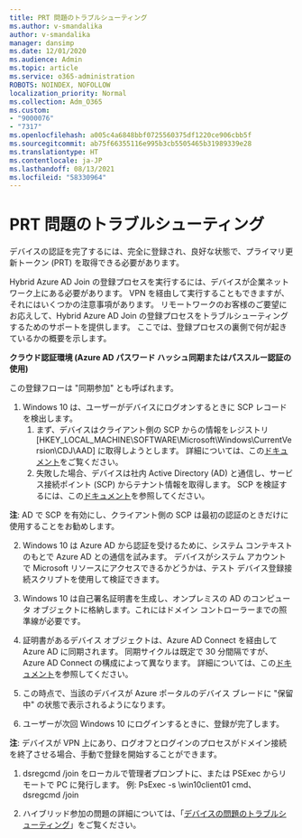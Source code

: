 ```yaml
---
title: PRT 問題のトラブルシューティング
ms.author: v-smandalika
author: v-smandalika
manager: dansimp
ms.date: 12/01/2020
ms.audience: Admin
ms.topic: article
ms.service: o365-administration
ROBOTS: NOINDEX, NOFOLLOW
localization_priority: Normal
ms.collection: Adm_O365
ms.custom:
- "9000076"
- "7317"
ms.openlocfilehash: a005c4a6848bbf0725560375df1220ce906cbb5f
ms.sourcegitcommit: ab75f66355116e995b3cb5505465b31989339e28
ms.translationtype: HT
ms.contentlocale: ja-JP
ms.lasthandoff: 08/13/2021
ms.locfileid: "58330964"
---
```

# <a name="troubleshoot-prt-issue"></a>PRT 問題のトラブルシューティング

デバイスの認証を完了するには、完全に登録され、良好な状態で、プライマリ更新トークン (PRT) を取得できる必要があります。

Hybrid Azure AD Join の登録プロセスを実行するには、デバイスが企業ネットワーク上にある必要があります。 VPN を経由して実行することもできますが、それにはいくつかの注意事項があります。 リモートワークのお客様のご要望にお応えして、Hybrid Azure AD Join の登録プロセスをトラブルシューティングするためのサポートを提供します。 ここでは、登録プロセスの裏側で何が起きているかの概要を示します。

**クラウド認証環境 (Azure AD パスワード ハッシュ同期またはパススルー認証の使用)**

この登録フローは "同期参加" とも呼ばれます。

1. Windows 10 は、ユーザーがデバイスにログオンするときに SCP レコードを検出します。
    1. まず、デバイスはクライアント側の SCP からの情報をレジストリ [HKEY_LOCAL_MACHINE\SOFTWARE\Microsoft\Windows\CurrentVersion\CDJ\AAD] に取得しようとします。 詳細については、この[ドキュメント](https://docs.microsoft.com/azure/active-directory/devices/hybrid-azuread-join-control)をご覧ください。
    2. 失敗した場合、デバイスは社内 Active Directory (AD) と通信し、サービス接続ポイント (SCP) からテナント情報を取得します。 SCP を検証するには、この[ドキュメント](https://docs.microsoft.com/azure/active-directory/devices/hybrid-azuread-join-manual#configure-a-service-connection-point)を参照してください。 

**注**: AD で SCP を有効にし、クライアント側の SCP は最初の認証のときだけに使用することをお勧めします。

2. Windows 10 は Azure AD から認証を受けるために、システム コンテキストのもとで Azure AD との通信を試みます。 デバイスがシステム アカウントで Microsoft リソースにアクセスできるかどうかは、テスト デバイス登録接続スクリプトを使用して検証できます。

3. Windows 10 は自己署名証明書を生成し、オンプレミスの AD のコンピュータ オブジェクトに格納します。これにはドメイン コントローラーまでの照準線が必要です。

4. 証明書があるデバイス オブジェクトは、Azure AD Connect を経由して Azure AD に同期されます。 同期サイクルは既定で 30 分間隔ですが、Azure AD Connect の構成によって異なります。 詳細については、この[ドキュメント](https://docs.microsoft.com/azure/active-directory/hybrid/how-to-connect-sync-configure-filtering#organizational-unitbased-filtering)を参照してください。

5. この時点で、当該のデバイスが Azure ポータルのデバイス ブレードに "保留中" の状態で表示されるようになります。

6. ユーザーが次回 Windows 10 にログインするときに、登録が完了します。 

**注**: デバイスが VPN 上にあり、ログオフとログインのプロセスがドメイン接続を終了させる場合、手動で登録を開始することができます。
 1. dsregcmd /join をローカルで管理者プロンプトに、または PSExec からリモートで PC に発行します。 例: PsExec -s \\win10client01 cmd、dsregcmd /join

 2. ハイブリッド参加の問題の詳細については、「[デバイスの問題のトラブルシューティング](https://techcommunity.microsoft.com/t5/azure-active-directory-identity/azure-ad-mailbag-frequent-questions-about-using-device-based/ba-p/1257344)」をご覧ください。
